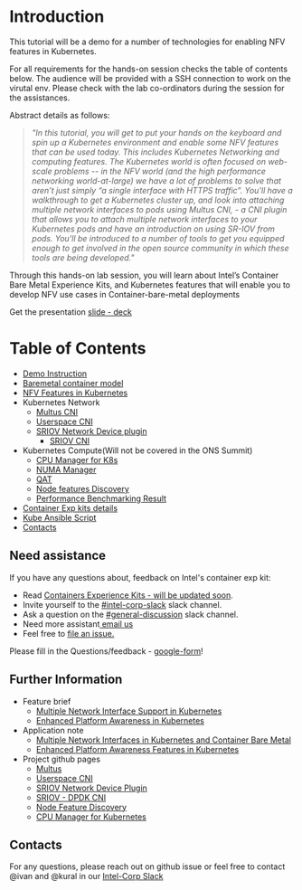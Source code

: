 # Introduction

This tutorial will be a demo for a number of technologies for enabling NFV features in Kubernetes. 

For all requirements for the hands-on session checks the table of contents below. The audience will be provided with a SSH connection to work on the virutal env. Please check with the lab co-ordinators during the session for the assistances.

Abstract details as follows:

> _*"In this tutorial, you will get to put your hands on the keyboard and spin up a Kubernetes environment and enable some NFV features that can be used today. This includes Kubernetes Networking and computing features.
The Kubernetes world is often focused on web-scale problems -- in the NFV world (and the high performance networking world-at-large) we have a lot of problems to solve that aren’t just simply “a single interface with HTTPS traffic”. You'll have a walkthrough to get a Kubernetes cluster up, and look into attaching multiple network interfaces to pods using Multus CNI, - a CNI plugin that allows you to attach multiple network interfaces to your Kubernetes pods and have an introduction on using SR-IOV from pods. You'll be introduced to a number of tools to get you equipped enough to get involved in the open source community in which these tools are being developed."*_

Through this hands-on lab session,  you will learn about Intel’s Container Bare Metal Experience Kits, and Kubernetes features that will enable you to develop NFV use cases in Container-bare-metal deployments

Get the presentation [slide - deck](https://www.slideshare.net/KuralamudhanRamakris/enabling-nfv-features-in-kubernetes-83923352)


Table of Contents
=================

   * [Demo Instruction](https://github.com/intel/container-experience-kits-demo-area/tree/master/workspace#demo-instruction)
   * [Baremetal container model](https://github.com/intel/container-experience-kits-demo-area/blob/master/docs/nfv-features-in-k8s/README.md#baremetal-container-model)
   * [NFV Features in Kubernetes](https://github.com/intel/container-experience-kits-demo-area/blob/master/docs/nfv-features-in-k8s/README.md#introduction)
   * Kubernetes Network
      * [Multus CNI](https://github.com/intel/container-experience-kits-demo-area/tree/master/workspace/multus#multus-cni-plugin)
      * [Userspace CNI](https://github.com/intel/container-experience-kits-demo-area/tree/master/workspace/userspace-cni#userspace-cni)
      * [SRIOV Network Device plugin](https://github.com/intel/container-experience-kits-demo-area/tree/master/workspace/sriov-network-dp#sr-iov-network-device-plugin)
        * [SRIOV CNI](https://github.com/intel/container-experience-kits-demo-area/blob/master/docs/nfv-features-in-k8s/README.md#sriov-cni)
   * Kubernetes Compute(Will not be covered in the ONS Summit)
      * [CPU Manager for K8s](https://github.com/intel/container-experience-kits-demo-area/blob/master/docs/nfv-features-in-k8s/README.md#cmk)
      * [NUMA Manager](https://github.com/kubernetes/community/pull/1680)
      * [QAT](https://github.com/intel/intel-device-plugins-for-kubernetes/blob/master/cmd/qat_plugin/README.md#build-and-test-intel-quickassist-technology-qat-device-plugin-for-kubernetes)
      * [Node features Discovery](https://github.com/intel/container-experience-kits-demo-area/blob/master/docs/nfv-features-in-k8s/README.md#node-feature-discovery)
      * [Performance Benchmarking Result](https://github.com/intel/container-experience-kits-demo-area/blob/master/docs/nfv-features-in-k8s/README.md#performance-figures)
   * [Container Exp kits details](https://github.com/intel/container-experience-kits-demo-area/blob/master/docs/exp-kits/README.md#introduction)
   * [Kube Ansible Script](https://github.com/intel/container-experience-kits-demo-area/blob/master/software/README.md#introduction)
   * [Contacts](#contacts)

## <a name="help"></a>Need assistance

If you have any questions about, feedback on Intel's container exp kit:

- Read [Containers Experience Kits - will be updated soon](https://networkbuilders.intel.com/network-technologies/container-experience-kits).
- Invite yourself to the <a href="https://intel-corp.herokuapp.com/" target="_blank"> #intel-corp-slack</a> slack channel.
- Ask a question on the <a href="https://intel-corp-team.slack.com/messages/C4C5RSEER"> #general-discussion</a> slack channel.
- Need more assistant<a href="mailto:kuralamudhan.ramakrishnan@intel.com"> email us</a>
- Feel free to <a href="https://github.com/intel/container-experience-kits-demo-area/issues/new">file an issue.</a>

Please fill in the Questions/feedback -  [google-form](https://goo.gl/forms/iMAvaq8wDY33azlh1)!

## Further Information

* Feature brief
    * [Multiple Network Interface Support in Kubernetes ](https://builders.intel.com/docs/networkbuilders/multiple-network-interfaces-support-in-kubernetes-feature-brief.pdf)
    * [Enhanced Platform Awareness in Kubernetes](https://builders.intel.com/docs/networkbuilders/enhanced-platform-awareness-feature-brief.pdf)
* Application note
    * [Multiple Network Interfaces in Kubernetes and Container Bare Metal ](https://builders.intel.com/docs/networkbuilders/multiple-network-interfaces-in-kubernetes-application-note.pdf)
    * [Enhanced Platform Awareness Features in Kubernetes ](https://builders.intel.com/docs/networkbuilders/enhanced-platform-awareness-in-kubernetes-application-note.pdf)
* Project github pages
    * [Multus](https://github.com/Intel-Corp/multus-cni)
    * [Userspace CNI](https://github.com/intel/userspace-cni-network-plugin/)
    * [SRIOV Network Device Plugin](https://github.com/intel/sriov-network-device-plugin)
    * [SRIOV - DPDK CNI](https://github.com/intel/sriov-cni)
    * [Node Feature Discovery](https://github.com/kubernetes-incubator/node-feature-discovery)
    * [CPU Manager for Kubernetes](https://github.com/Intel-Corp/CPU-Manager-for-Kubernetes)

## Contacts
For any questions, please reach out on github issue or feel free to contact @ivan and @kural in our [Intel-Corp Slack](https://intel-corp.herokuapp.com/)

